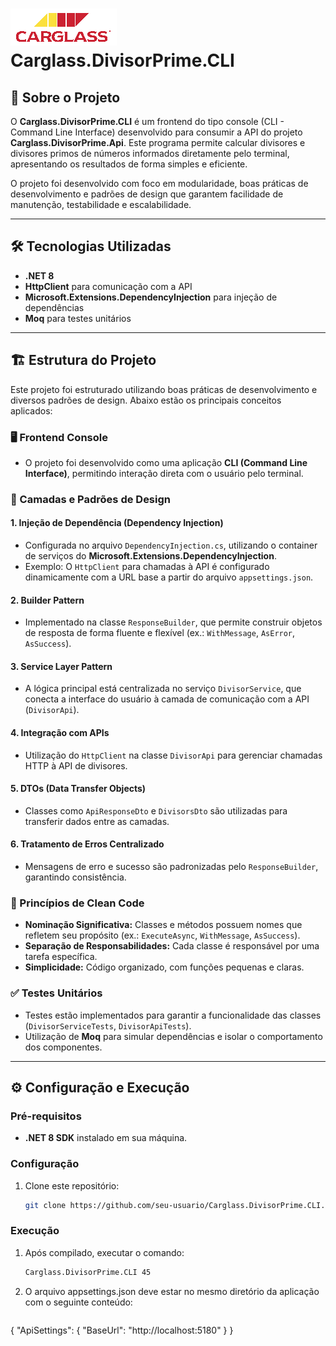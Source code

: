 # ![Logo](assets/images/logo.png) Carglass.DivisorPrime.CLI

## 📖 Sobre o Projeto

O **Carglass.DivisorPrime.CLI** é um frontend do tipo console (CLI - Command Line Interface) desenvolvido para consumir a API do projeto **Carglass.DivisorPrime.Api**. Este programa permite calcular divisores e divisores primos de números informados diretamente pelo terminal, apresentando os resultados de forma simples e eficiente.

O projeto foi desenvolvido com foco em modularidade, boas práticas de desenvolvimento e padrões de design que garantem facilidade de manutenção, testabilidade e escalabilidade.

---

## 🛠️ Tecnologias Utilizadas

- **.NET 8**
- **HttpClient** para comunicação com a API
- **Microsoft.Extensions.DependencyInjection** para injeção de dependências
- **Moq** para testes unitários

---

## 🏗️ Estrutura do Projeto

Este projeto foi estruturado utilizando boas práticas de desenvolvimento e diversos padrões de design. Abaixo estão os principais conceitos aplicados:

### 🖥️ Frontend Console
- O projeto foi desenvolvido como uma aplicação **CLI (Command Line Interface)**, permitindo interação direta com o usuário pelo terminal.

### 🔗 Camadas e Padrões de Design

#### **1. Injeção de Dependência (Dependency Injection)**
- Configurada no arquivo `DependencyInjection.cs`, utilizando o container de serviços do **Microsoft.Extensions.DependencyInjection**.
- Exemplo: O `HttpClient` para chamadas à API é configurado dinamicamente com a URL base a partir do arquivo `appsettings.json`.

#### **2. Builder Pattern**
- Implementado na classe `ResponseBuilder`, que permite construir objetos de resposta de forma fluente e flexível (ex.: `WithMessage`, `AsError`, `AsSuccess`).

#### **3. Service Layer Pattern**
- A lógica principal está centralizada no serviço `DivisorService`, que conecta a interface do usuário à camada de comunicação com a API (`DivisorApi`).

#### **4. Integração com APIs**
- Utilização do `HttpClient` na classe `DivisorApi` para gerenciar chamadas HTTP à API de divisores.

#### **5. DTOs (Data Transfer Objects)**
- Classes como `ApiResponseDto` e `DivisorsDto` são utilizadas para transferir dados entre as camadas.

#### **6. Tratamento de Erros Centralizado**
- Mensagens de erro e sucesso são padronizadas pelo `ResponseBuilder`, garantindo consistência.

### 🧼 Princípios de Clean Code
- **Nominação Significativa:** Classes e métodos possuem nomes que refletem seu propósito (ex.: `ExecuteAsync`, `WithMessage`, `AsSuccess`).
- **Separação de Responsabilidades:** Cada classe é responsável por uma tarefa específica.
- **Simplicidade:** Código organizado, com funções pequenas e claras.

### ✅ Testes Unitários
- Testes estão implementados para garantir a funcionalidade das classes (`DivisorServiceTests`, `DivisorApiTests`).
- Utilização de **Moq** para simular dependências e isolar o comportamento dos componentes.

---

## ⚙️ Configuração e Execução

### Pré-requisitos
- **.NET 8 SDK** instalado em sua máquina.

### Configuração
1. Clone este repositório:
   ```bash
   git clone https://github.com/seu-usuario/Carglass.DivisorPrime.CLI.git

### Execução
1. Após compilado, executar o comando:
   ```bash
   Carglass.DivisorPrime.CLI 45

2. O arquivo appsettings.json deve estar no mesmo diretório da aplicação com o seguinte conteúdo:
   ```json
{
  "ApiSettings": {
    "BaseUrl": "http://localhost:5180"
  }
}
   
